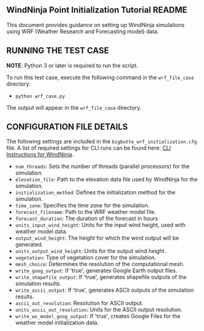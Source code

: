 ## WindNinja Point Initialization Tutorial README

This document provides guidance on setting up WindNinja simulations using WRF (Weather Research and Forecasting model) data.

## RUNNING THE TEST CASE

**NOTE**: Python 3 or later is required to run the script.

To run this test case, execute the following command in the `wrf_file_case` directory:
- `python wrf_case.py`

The output will appear in the `wrf_file_case` directory.

## CONFIGURATION FILE DETAILS

The following settings are included in the `bigbutte_wrf_initialization.cfg` file. A list of required settings for CLI runs can be found here: [CLI Instructions for WindNinja](windninja/doc/CLI_instructions.pdf).


- `num_threads`: Sets the number of threads (parallel processors) for the simulation.
- `elevation_file`: Path to the elevation data file used by WindNinja for the simulation.
- `initialization_method`: Defines the initialization method for the simulation.
- `time_zone`: Specifies the time zone for the simulation.
- `forecast_filename`: Path to the WRF weather model file. 
- `forecast_duration`: The duration of the forecast in hours
- `units_input_wind_height`: Units for the input wind height, used with weather model data.
- `output_wind_height`: The height for which the wind output will be generated.
- `units_output_wind_height`: Units for the output wind height.
- `vegetation`: Type of vegetation cover for the simulation.
- `mesh_choice`: Determines the resolution of the computational mesh.
- `write_goog_output`: If 'true', generates Google Earth output files.
- `write_shapefile_output`: If 'true', generates shapefile outputs of the simulation results.
- `write_ascii_output`: If 'true', generates ASCII outputs of the simulation results.
- `ascii_out_resolution`: Resolution for ASCII output.
- `units_ascii_out_resolution`: Units for the ASCII output resolution.
- `write_wx_model_goog_output`: If 'true', creates Google Files for the weather model initialization data.
